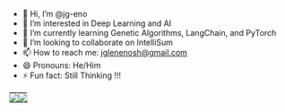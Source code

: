 - 👋 Hi, I’m @jg-eno  
- 👀 I’m interested in Deep Learning and AI  
- 🌱 I’m currently learning Genetic Algorithms, LangChain, and PyTorch  
- 💞️ I’m looking to collaborate on IntelliSum  
- 📫 How to reach me: jglenenosh@gmail.com  
- 😄 Pronouns: He/Him  
- ⚡ Fun fact: Still Thinking !!!

<!---
jg-eno/jg-eno is a ✨ special ✨ repository because its `README.md` (this file) appears on your GitHub profile.
You can click the Preview link to take a look at your changes.
--->

<table style="border: none;">
  <tr style="border: none;">
    <td style="border: none; padding: 0;">
      <a href="https://github.com/anuraghazra/github-readme-stats">
        <img src="https://github-readme-stats.vercel.app/api?username=jg-eno&show_icons=true&theme=merko" />
      </a>
    </td>
    <td style="border: none; padding: 0;">
      <a href="https://github.com/anuraghazra/github-readme-stats">
        <img src="https://github-readme-stats.vercel.app/api/top-langs/?username=jg-eno&layout=compact&theme=merko" />
      </a>
    </td>
  </tr>
</table>
